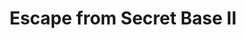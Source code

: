 ---
mission_id: secbase2
editorsChoice:
title: "Escape from Secret Base II"
authors: 
    - "Don Sielke"
date:
filename: "don-df42.zip"
description: "In retaliation for your part in securing the Death Star Plans, the Empire has stolen your ship, the Crow, and taken it to a hidden base. Your job is to sneak in and get it back. But beware, this base has been rumored to be the site of some advanced testing of the Empire's new weapon, the Dark Trooper."
heroImage: "./secbase2.png"
levelReplaced:	TALAY
difficulty: yes
bm:	yes
fme: yes
wax: yes
three_do: yes
voc: no
gmd: no
vue: yes
lfd: yes
base: "New level from scratch" 
editors: "DFUSE"

---